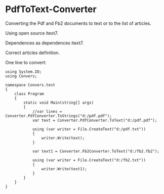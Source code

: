 # PdfToText-Converter
Converting the Pdf and Fb2 documents to text or to the list of articles.

Using open source itext7.

Dependences as dependences itext7.

Correct articles definition.

One line to convert:
```
using System.IO;
using Convers;

namespace Convers.test
{
    class Program
    {
        static void Main(string[] args)
        {
            //var lines = Converter.PdfConverter.ToStrings("d:/pdf.pdf");
            var text = Converter.PdfConverter.ToText("d:/pdf.pdf");

            using (var writer = File.CreateText("d:/pdf.txt"))
            {
                writer.Write(text);
            }
            
            var text1 = Converter.Fb2Converter.ToText("d:/fb2.fb2");

            using (var writer = File.CreateText("d:/fb2.txt"))
            {
                writer.Write(text1);
            }
        }
    }
}
```
